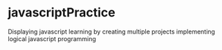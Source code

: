﻿# javascriptPractice

Displaying javascript learning by creating multiple projects implementing logical javascript programming
